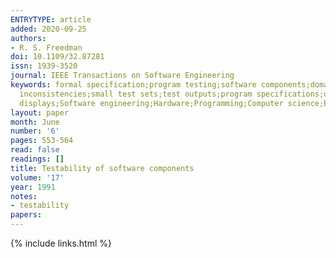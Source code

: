 ```yaml
---
ENTRYTYPE: article
added: 2020-09-25
authors:
- R. S. Freedman
doi: 10.1109/32.87281
issn: 1939-3520
journal: IEEE Transactions on Software Engineering
keywords: formal specification;program testing;software components;domain testability;observability;controllability;domain-testable program;input-output
  inconsistencies;small test sets;test outputs;program specifications;domain-testable specification;nondomain-testable specification;Software testing;Controllability;Observability;Timing;Computer
  displays;Software engineering;Hardware;Programming;Computer science;Explosives
layout: paper
month: June
number: '6'
pages: 553-564
read: false
readings: []
title: Testability of software components
volume: '17'
year: 1991
notes:
- testability
papers:
---
```

{% include links.html %}
